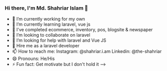 ### Hi there, I'm Md. Shahriar Islam 👋

- 🔭 I’m currently working for my own
- 🌱 I’m currently learning laravel, vue js
- 🔭 I've completed ecommerce, inventory, pos, blogsite & newspaper
- 👯 I’m looking to collaborate on laravel
- 🤔 I’m looking for help with laravel and Vue JS
- 💬 Hire me as a laravel developer
- 📫 How to reach me: Instagram: @shahriar.i.am Linkedin: @the-shahriar
- 😄 Pronouns: He/His
- ⚡ Fun fact: Get motivate but I don't hold it
-->

